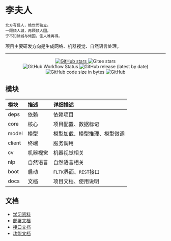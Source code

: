 # 李夫人

```
北方有佳人，绝世而独立。
一顾倾人城，再顾倾人国。
宁不知倾城与倾国，佳人难再得。
```

项目主要研发方向是生成网络、机器视觉、自然语言处理。

----

<p align="center">
    <a target="_blank" href="https://starchart.cc/acgist/lifuren">
        <img alt="GitHub stars" src="https://img.shields.io/github/stars/acgist/lifuren?style=flat-square&label=Github%20stars&color=crimson" />
    </a>
    <img alt="Gitee stars" src="https://img.shields.io/badge/dynamic/json?style=flat-square&label=Gitee%20stars&color=crimson&url=https://gitee.com/api/v5/repos/acgist/lifuren&query=$.stargazers_count&cacheSeconds=3600" />
    <br />
    <img alt="GitHub Workflow Status" src="https://img.shields.io/github/actions/workflow/status/acgist/lifuren/build.yml?style=flat-square&branch=master" />
    <img alt="GitHub release (latest by date)" src="https://img.shields.io/github/v/release/acgist/lifuren?style=flat-square&color=orange" />
    <img alt="GitHub code size in bytes" src="https://img.shields.io/github/languages/code-size/acgist/lifuren?style=flat-square&color=blue" />
    <img alt="GitHub" src="https://img.shields.io/github/license/acgist/lifuren?style=flat-square&color=blue" />
</p>

## 模块

|模块|描述|详细描述|
|:--|:--|:--|
|deps|依赖|依赖项目|
|core|核心|项目配置、数据标记|
|model|模型|模型加载、模型推理、模型微调|
|client|终端|服务调用|
|cv|机器视觉|机器视觉相关|
|nlp|自然语言|自然语言相关|
|boot|启动|`FLTK`界面、`REST`接口|
|docs|文档|项目文档、使用说明|

## 文档

* [学习资料](./docs/AI.md)
* [部署文档](./docs/Deploy.md)
* [接口文档](./docs/REST.md)
* [功能文档](./docs/TODO.md)

